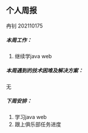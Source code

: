 ## 个人周报

冉钊 202110175

##### 本周工作：

1. 继续学java web

##### 本周遇到的技术困难及解决方案：

无

##### 下周安排：

1. 学习java web
2. 跟上俱乐部任务进度





